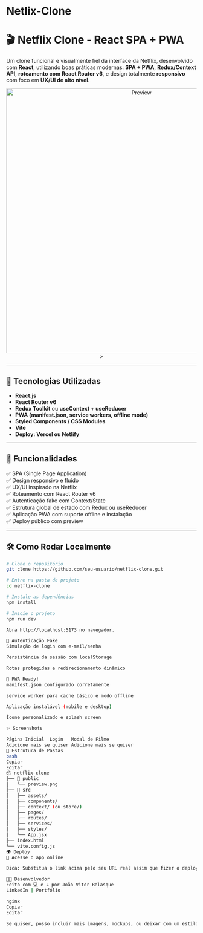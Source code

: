 # Netlix-Clone

# 🎬 Netflix Clone - React SPA + PWA

Um clone funcional e visualmente fiel da interface da Netflix, desenvolvido com **React**, utilizando boas práticas modernas: **SPA + PWA**, **Redux/Context API**, **roteamento com React Router v6**, e design totalmente **responsivo** com foco em **UX/UI de alto nível**.

<p align="center">
  <img src="./public/preview.png" alt="Preview" width="700"/>
>
</p>

---

## 🚀 Tecnologias Utilizadas

- **React.js**
- **React Router v6**
- **Redux Toolkit** ou **useContext + useReducer**
- **PWA (manifest.json, service workers, offline mode)**
- **Styled Components / CSS Modules**
- **Vite**
- **Deploy: Vercel ou Netlify**

---

## 🧠 Funcionalidades

✅ SPA (Single Page Application)  
✅ Design responsivo e fluido  
✅ UX/UI inspirado na Netflix  
✅ Roteamento com React Router v6  
✅ Autenticação fake com Context/State  
✅ Estrutura global de estado com Redux ou useReducer  
✅ Aplicação PWA com suporte offline e instalação  
✅ Deploy público com preview

---

## 🛠️ Como Rodar Localmente

```bash
# Clone o repositório
git clone https://github.com/seu-usuario/netflix-clone.git

# Entre na pasta do projeto
cd netflix-clone

# Instale as dependências
npm install

# Inicie o projeto
npm run dev

Abra http://localhost:5173 no navegador.

🔐 Autenticação Fake
Simulação de login com e-mail/senha

Persistência da sessão com localStorage

Rotas protegidas e redirecionamento dinâmico

📱 PWA Ready!
manifest.json configurado corretamente

service worker para cache básico e modo offline

Aplicação instalável (mobile e desktop)

Ícone personalizado e splash screen

✨ Screenshots

Página Inicial	Login	Modal de Filme
Adicione mais se quiser	Adicione mais se quiser
📁 Estrutura de Pastas
bash
Copiar
Editar
📦 netflix-clone
├── 📁 public
│   └── preview.png
├── 📁 src
│   ├── assets/
│   ├── components/
│   ├── context/ (ou store/)
│   ├── pages/
│   ├── routes/
│   ├── services/
│   ├── styles/
│   └── App.jsx
├── index.html
└── vite.config.js
🌍 Deploy
🔗 Acesse o app online

Dica: Substitua o link acima pelo seu URL real assim que fizer o deploy.

🧑‍💻 Desenvolvedor
Feito com 💻 e ☕ por João Vitor Belasque
LinkedIn | Portfólio

nginx
Copiar
Editar

Se quiser, posso incluir mais imagens, mockups, ou deixar com um estilo mais "developer avançado" 
